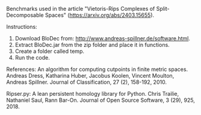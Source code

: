 Benchmarks used in the article "Vietoris-Rips Complexes of Split-Decomposable Spaces" (https://arxiv.org/abs/2403.15655).

Instructions:
1. Download BloDec from: http://www.andreas-spillner.de/software.html.
2. Extract BloDec.jar from the zip folder and place it in functions.
3. Create a folder called temp.
4. Run the code.

References:
An algorithm for computing cutpoints in finite metric spaces. Andreas Dress, Katharina Huber, Jacobus Koolen, Vincent Moulton, Andreas Spillner. Journal of Classification, 27 (2), 158-192, 2010.

Ripser.py: A lean persistent homology library for Python. Chris Trailie, Nathaniel Saul, Rann Bar-On. Journal of Open Source Software, 3 (29), 925, 2018.
